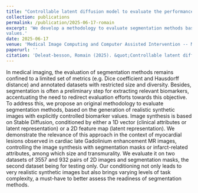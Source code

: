 ```yaml
---
title: "Controllable latent diffusion model to evaluate the performance of cardiac segmentation methods"
collection: publications
permalink: /publication/2025-06-17-romain
excerpt: 'We develop a methodology to evaluate segmentation methods based on the generation of realistic synthetic images through a diffusion network with explicitly controlled biomarker
values.'
date: 2025-06-17
venue: 'Medical Image Computing and Computer Assisted Intervention -- MICCAI'
paperurl: ''
citation: 'Deleat-besson, Romain (2025). &quot;Controllable latent diffusion model to evaluate the performance of cardiac segmentation methods.&quot; <i>Medical Image Computing and Computer Assisted Intervention -- MICCAI</i>.'
---
```

In medical imaging, the evaluation of segmentation methods remains confined to a limited set of metrics (e.g. Dice coefficient and Hausdorff distance) and annotated datasets with restricted size and diversity. Besides, segmentation is often a preliminary step for extracting relevant biomarkers, accentuating the need to redirect evaluation efforts towards this objective. To address this, we propose an original methodology to evaluate segmentation methods, based on the generation of realistic synthetic images with explicitly controlled biomarker
values. Image synthesis is based on Stable Diffusion, conditioned by either a 1D vector (clinical attributes or latent representation) or a 2D feature map (latent representation). We demonstrate the relevance of this approach in the context of myocardial lesions observed in cardiac late Gadolinium enhancement MR images, controlling the image synthesis with segmentation masks or infarct-related attributes, among which size and transmurality. We evaluate it on two datasets of 3557 and 932 pairs of 2D images and segmentation masks, the second dataset being for testing only. Our conditioning not only leads to very realistic synthetic images but also brings varying levels of task complexity, a must-have to better assess the readiness of segmentation methods.
